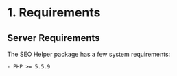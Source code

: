 # 1. Requirements

## Server Requirements

The SEO Helper package has a few system requirements:

```
- PHP >= 5.5.9
```
